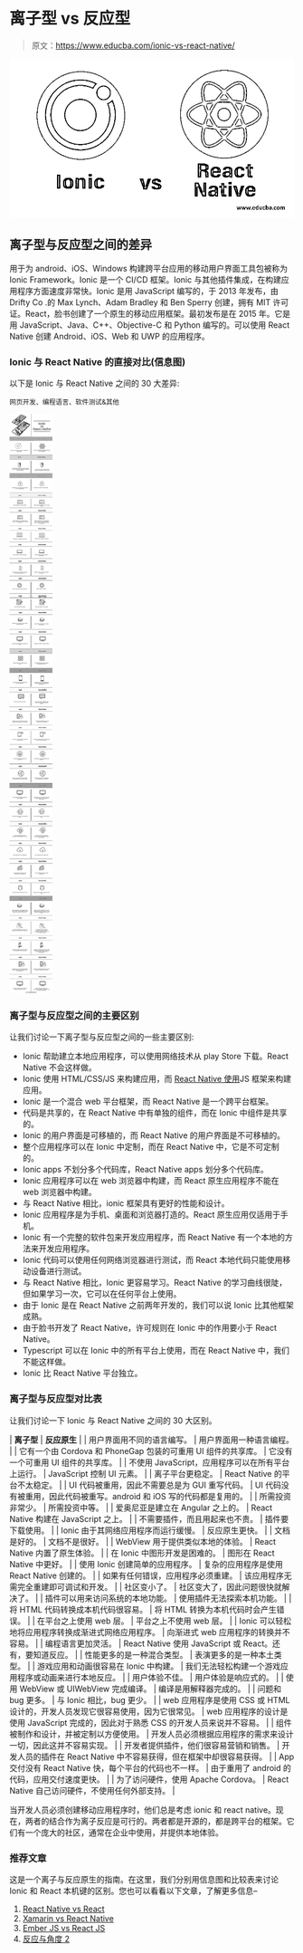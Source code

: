 # 离子型 vs 反应型

> 原文：<https://www.educba.com/ionic-vs-react-native/>

![Ionic vs React Native](img/aa52bb092f70540ceb5db79c940e9ced.png)



## 离子型与反应型之间的差异

用于为 android、iOS、Windows 构建跨平台应用的移动用户界面工具包被称为 Ionic Framework。Ionic 是一个 CI/CD 框架。Ionic 与其他插件集成，在构建应用程序方面速度非常快。Ionic 是用 JavaScript 编写的，于 2013 年发布，由 Drifty Co .的 Max Lynch、Adam Bradley 和 Ben Sperry 创建，拥有 MIT 许可证。React，脸书创建了一个原生的移动应用框架。最初发布是在 2015 年。它是用 JavaScript、Java、C++、Objective-C 和 Python 编写的。可以使用 React Native 创建 Android、iOS、Web 和 UWP 的应用程序。

### Ionic 与 React Native 的直接对比(信息图)

以下是 Ionic 与 React Native 之间的 30 大差异:

<small>网页开发、编程语言、软件测试&其他</small>

![Ionic-vs-React-Native-info](img/ffd8c1c47fc4851aeb7c5ef172544262.png)



### 离子型与反应型之间的主要区别

让我们讨论一下离子型与反应型之间的一些主要区别:

*   Ionic 帮助建立本地应用程序，可以使用网络技术从 play Store 下载。React Native 不会这样做。
*   Ionic 使用 HTML/CSS/JS 来构建应用，而 [React Native 使用](https://www.educba.com/react-native-flatlist/)JS 框架来构建应用。
*   Ionic 是一个混合 web 平台框架，而 React Native 是一个跨平台框架。
*   代码是共享的，在 React Native 中有单独的组件，而在 Ionic 中组件是共享的。
*   Ionic 的用户界面是可移植的，而 React Native 的用户界面是不可移植的。
*   整个应用程序可以在 Ionic 中定制，而在 React Native 中，它是不可定制的。
*   Ionic apps 不划分多个代码库，React Native apps 划分多个代码库。
*   Ionic 应用程序可以在 web 浏览器中构建，而 React 原生应用程序不能在 web 浏览器中构建。
*   与 React Native 相比，ionic 框架具有更好的性能和设计。
*   Ionic 应用程序是为手机、桌面和浏览器打造的。React 原生应用仅适用于手机。
*   Ionic 有一个完整的软件包来开发应用程序，而 React Native 有一个本地的方法来开发应用程序。
*   Ionic 代码可以使用任何网络浏览器进行测试，而 React 本地代码只能使用移动设备进行测试。
*   与 React Native 相比，Ionic 更容易学习。React Native 的学习曲线很陡，但如果学习一次，它可以在任何平台上使用。
*   由于 Ionic 是在 React Native 之前两年开发的，我们可以说 Ionic 比其他框架成熟。
*   由于脸书开发了 React Native，许可规则在 Ionic 中的作用要小于 React Native。
*   Typescript 可以在 Ionic 中的所有平台上使用，而在 React Native 中，我们不能这样做。
*   Ionic 比 React Native 平台独立。

### 离子型与反应型对比表

让我们讨论一下 Ionic 与 React Native 之间的 30 大区别。

| **离子型** | **反应原生** |
| 用户界面用不同的语言编写。 | 用户界面用一种语言编程。 |
| 它有一个由 Cordova 和 PhoneGap 包装的可重用 UI 组件的共享库。 | 它没有一个可重用 UI 组件的共享库。 |
| 不使用 JavaScript，应用程序可以在所有平台上运行。 | JavaScript 控制 UI 元素。 |
| 离子平台更稳定。 | React Native 的平台不太稳定。 |
| UI 代码被重用，因此不需要总是为 GUI 重写代码。 | UI 代码没有被重用，因此代码被重写。android 和 iOS 写的代码都是复用的。 |
| 所需投资非常少。 | 所需投资中等。 |
| 爱奥尼亚是建立在 Angular 之上的。 | React Native 构建在 JavaScript 之上。 |
| 不需要插件，而且用起来也不贵。 | 插件要下载使用。 |
| Ionic 由于其网络应用程序而运行缓慢。 | 反应原生更快。 |
| 文档是好的。 | 文档不是很好。 |
| WebView 用于提供类似本地的体验。 | React Native 内置了原生体验。 |
| 在 Ionic 中图形开发是困难的。 | 图形在 React Native 中更好。 |
| 使用 Ionic 创建简单的应用程序。 | 复杂的应用程序是使用 React Native 创建的。 |
| 如果有任何错误，应用程序必须重建。 | 该应用程序无需完全重建即可调试和开发。 |
| 社区变小了。 | 社区变大了，因此问题很快就解决了。 |
| 插件可以用来访问系统的本地功能。 | 使用插件无法探索本机功能。 |
| 将 HTML 代码转换成本机代码很容易。 | 将 HTML 转换为本机代码时会产生错误。 |
| 在平台之上使用 web 层。 | 平台之上不使用 web 层。 |
| Ionic 可以轻松地将应用程序转换成渐进式网络应用程序。 | 向渐进式 web 应用程序的转换并不容易。 |
| 编程语言更加灵活。 | React Native 使用 JavaScript 或 React。还有，要知道反应。 |
| 性能更多的是一种混合类型。 | 表演更多的是一种本土类型。 |
| 游戏应用和动画很容易在 Ionic 中构建。 | 我们无法轻松构建一个游戏应用程序或动画来进行本地反应。 |
| 用户体验不佳。 | 用户体验是响应式的。 |
| 使用 WebView 或 UIWebView 完成编译。 | 编译是用解释器完成的。 |
| 问题和 bug 更多。 | 与 Ionic 相比，bug 更少。 |
| web 应用程序是使用 CSS 或 HTML 设计的，开发人员发现它很容易使用，因为它很常见。 | web 应用程序的设计是使用 JavaScript 完成的，因此对于熟悉 CSS 的开发人员来说并不容易。 |
| 组件被制作和设计，并被定制以方便使用。 | 开发人员必须根据应用程序的需求来设计一切，因此这并不容易实现。 |
| 开发者提供插件，他们很容易营销和销售。 | 开发人员的插件在 React Native 中不容易获得，但在框架中却很容易获得。 |
| App 交付没有 React Native 快，每个平台的代码也不一样。 | 由于重用了 android 的代码，应用交付速度更快。 |
| 为了访问硬件，使用 Apache Cordova。 | React Native 自己访问硬件，不使用任何外部支持。 |

当开发人员必须创建移动应用程序时，他们总是考虑 ionic 和 react native。现在，两者的结合作为离子反应是可行的。两者都是开源的，都是跨平台的框架。它们有一个庞大的社区，通常在企业中使用，并提供本地体验。

### 推荐文章

这是一个离子与反应原生的指南。在这里，我们分别用信息图和比较表来讨论 Ionic 和 React 本机键的区别。您也可以看看以下文章，了解更多信息–

1.  [React Native vs React](https://www.educba.com/react-native-vs-react/)
2.  [Xamarin vs React Native](https://www.educba.com/xamarin-vs-react-native/)
3.  [Ember JS vs React JS](https://www.educba.com/ember-js-vs-react-js/)
4.  [反应与角度 2](https://www.educba.com/reactjs-vs-angular2/)





